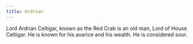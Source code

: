 ```yaml
---
title: Ardrian
---
```


Lord Ardrian Celtigar, known as the Red Crab is an old man, Lord of House Celtigar. He is known for his avarice and his wealth. He is considered sour.



